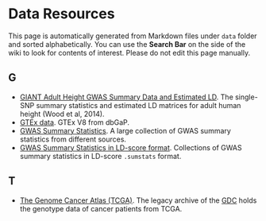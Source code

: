 # Data Resources

This page is automatically generated from Markdown files under `data` folder and sorted alphabetically. You can use the **Search Bar** on the side of the wiki to look for contents of interest. Please do not edit this page manually.

## G
* [GIANT Adult Height GWAS Summary Data and Estimated LD](https://xinhe-lab.github.io/lab-wiki/shared_computing/data/GIANT_Height_GWAS). The single-SNP summary statistics and estimated LD matrices for adult human height (Wood et al, 2014).
* [GTEx data](https://xinhe-lab.github.io/lab-wiki/shared_computing/data/GTEx). GTEx V8 from dbGaP.
* [GWAS Summary Statistics](https://xinhe-lab.github.io/lab-wiki/shared_computing/data/summary_statistics). A large collection of GWAS summary statistics from different sources.
* [GWAS Summary Statistics in LD-score format](https://xinhe-lab.github.io/lab-wiki/shared_computing/data/GWAS_sumstats_ldsc_format). Collections of GWAS summary statistics in LD-score `.sumstats` format.

## T
* [The Genome Cancer Atlas (TCGA)](https://xinhe-lab.github.io/lab-wiki/shared_computing/data/TCGA-geno). The legacy archive of the [GDC](https://portal.gdc.cancer.gov/legacy-archive/search/f) holds the genotype data of cancer patients from TCGA.
